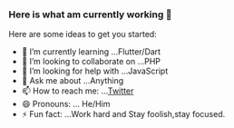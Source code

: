 ### Here is what am currently working  👋


Here are some ideas to get you started:

- 🌱 I’m currently learning ...Flutter/Dart
- 👯 I’m looking to collaborate on ...PHP
- 🤔 I’m looking for help with ...JavaScript
- 💬 Ask me about ...Anything
- 📫 How to reach me: ...[Twitter](@barnaba18035214)
- 😄 Pronouns: ... He/Him
- ⚡ Fun fact: ...Work hard and Stay foolish,stay focused.

